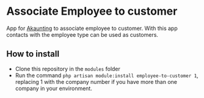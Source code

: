 # Associate Employee to customer

App for [Akaunting](https://github.com/akaunting/akaunting) to associate employee to customer. With this app contacts with the employee type can be used as customers.

## How to install

* Clone this repository in the `modules` folder
* Run the command `php artisan module:install employee-to-customer 1`, replacing 1 with the company number if you have more than one company in your environment.
